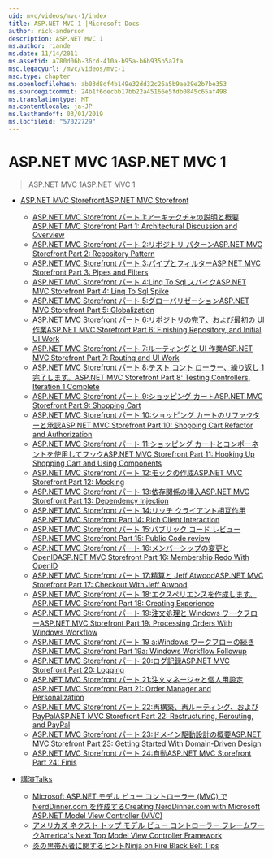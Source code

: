 ```yaml
---
uid: mvc/videos/mvc-1/index
title: ASP.NET MVC 1 |Microsoft Docs
author: rick-anderson
description: ASP.NET MVC 1
ms.author: riande
ms.date: 11/14/2011
ms.assetid: a780d06b-36cd-410a-b95a-b6b935b5a7fa
msc.legacyurl: /mvc/videos/mvc-1
msc.type: chapter
ms.openlocfilehash: ab03d8df4b149e32dd32c26a5b9ae29e2b7be353
ms.sourcegitcommit: 24b1f6decbb17bb22a45166e5fdb0845c65af498
ms.translationtype: MT
ms.contentlocale: ja-JP
ms.lasthandoff: 03/01/2019
ms.locfileid: "57022729"
---
```

<a name="aspnet-mvc-1"></a><span data-ttu-id="988af-103">ASP.NET MVC 1</span><span class="sxs-lookup"><span data-stu-id="988af-103">ASP.NET MVC 1</span></span>
====================
> <span data-ttu-id="988af-104">ASP.NET MVC 1</span><span class="sxs-lookup"><span data-stu-id="988af-104">ASP.NET MVC 1</span></span>


- [<span data-ttu-id="988af-105">ASP.NET MVC Storefront</span><span class="sxs-lookup"><span data-stu-id="988af-105">ASP.NET MVC Storefront</span></span>](aspnet-mvc-storefront/index.md)

    - [<span data-ttu-id="988af-106">ASP.NET MVC Storefront パート 1:アーキテクチャの説明と概要</span><span class="sxs-lookup"><span data-stu-id="988af-106">ASP.NET MVC Storefront Part 1: Architectural Discussion and Overview</span></span>](aspnet-mvc-storefront/aspnet-mvc-storefront-part-1-architectural-discussion-and-overview.md)
    - [<span data-ttu-id="988af-107">ASP.NET MVC Storefront パート 2:リポジトリ パターン</span><span class="sxs-lookup"><span data-stu-id="988af-107">ASP.NET MVC Storefront Part 2: Repository Pattern</span></span>](aspnet-mvc-storefront/aspnet-mvc-storefront-part-2-the-repository-pattern.md)
    - [<span data-ttu-id="988af-108">ASP.NET MVC Storefront パート 3:パイプとフィルター</span><span class="sxs-lookup"><span data-stu-id="988af-108">ASP.NET MVC Storefront Part 3: Pipes and Filters</span></span>](aspnet-mvc-storefront/aspnet-mvc-storefront-part-3-pipes-and-filters.md)
    - [<span data-ttu-id="988af-109">ASP.NET MVC Storefront パート 4:Linq To Sql スパイク</span><span class="sxs-lookup"><span data-stu-id="988af-109">ASP.NET MVC Storefront Part 4: Linq To Sql Spike</span></span>](aspnet-mvc-storefront/aspnet-mvc-storefront-part-4-linq-to-sql-spike.md)
    - [<span data-ttu-id="988af-110">ASP.NET MVC Storefront パート 5:グローバリゼーション</span><span class="sxs-lookup"><span data-stu-id="988af-110">ASP.NET MVC Storefront Part 5: Globalization</span></span>](aspnet-mvc-storefront/aspnet-mvc-storefront-part-5-globalization.md)
    - [<span data-ttu-id="988af-111">ASP.NET MVC Storefront パート 6:リポジトリの完了、および最初の UI 作業</span><span class="sxs-lookup"><span data-stu-id="988af-111">ASP.NET MVC Storefront Part 6: Finishing Repository, and Initial UI Work</span></span>](aspnet-mvc-storefront/aspnet-mvc-storefront-part-6-finishing-the-repository-and-initial-ui-work.md)
    - [<span data-ttu-id="988af-112">ASP.NET MVC Storefront パート 7:ルーティングと UI 作業</span><span class="sxs-lookup"><span data-stu-id="988af-112">ASP.NET MVC Storefront Part 7: Routing and UI Work</span></span>](aspnet-mvc-storefront/aspnet-mvc-storefront-part-7-routing-and-ui-work.md)
    - [<span data-ttu-id="988af-113">ASP.NET MVC Storefront パート 8:テスト コント ローラー、繰り返し 1 完了します。</span><span class="sxs-lookup"><span data-stu-id="988af-113">ASP.NET MVC Storefront Part 8: Testing Controllers, Iteration 1 Complete</span></span>](aspnet-mvc-storefront/aspnet-mvc-storefront-part-8-testing-controllers-iteration-1-complete.md)
    - [<span data-ttu-id="988af-114">ASP.NET MVC Storefront パート 9:ショッピング カート</span><span class="sxs-lookup"><span data-stu-id="988af-114">ASP.NET MVC Storefront Part 9: Shopping Cart</span></span>](aspnet-mvc-storefront/aspnet-mvc-storefront-part-9-the-shopping-cart.md)
    - [<span data-ttu-id="988af-115">ASP.NET MVC Storefront パート 10:ショッピング カートのリファクターと承認</span><span class="sxs-lookup"><span data-stu-id="988af-115">ASP.NET MVC Storefront Part 10: Shopping Cart Refactor and Authorization</span></span>](aspnet-mvc-storefront/aspnet-mvc-storefront-part-10-shopping-cart-refactor-and-authorization.md)
    - [<span data-ttu-id="988af-116">ASP.NET MVC Storefront パート 11:ショッピング カートとコンポーネントを使用してフック</span><span class="sxs-lookup"><span data-stu-id="988af-116">ASP.NET MVC Storefront Part 11: Hooking Up Shopping Cart and Using Components</span></span>](aspnet-mvc-storefront/aspnet-mvc-storefront-part-11-hooking-up-the-shopping-cart-and-using-components.md)
    - [<span data-ttu-id="988af-117">ASP.NET MVC Storefront パート 12:モックの作成</span><span class="sxs-lookup"><span data-stu-id="988af-117">ASP.NET MVC Storefront Part 12: Mocking</span></span>](aspnet-mvc-storefront/aspnet-mvc-storefront-part-12-mocking.md)
    - [<span data-ttu-id="988af-118">ASP.NET MVC Storefront パート 13:依存関係の挿入</span><span class="sxs-lookup"><span data-stu-id="988af-118">ASP.NET MVC Storefront Part 13: Dependency Injection</span></span>](aspnet-mvc-storefront/aspnet-mvc-storefront-part-13-dependency-injection.md)
    - [<span data-ttu-id="988af-119">ASP.NET MVC Storefront パート 14:リッチ クライアント相互作用</span><span class="sxs-lookup"><span data-stu-id="988af-119">ASP.NET MVC Storefront Part 14: Rich Client Interaction</span></span>](aspnet-mvc-storefront/aspnet-mvc-storefront-part-14-rich-client-interaction.md)
    - [<span data-ttu-id="988af-120">ASP.NET MVC Storefront パート 15:パブリック コード レビュー</span><span class="sxs-lookup"><span data-stu-id="988af-120">ASP.NET MVC Storefront Part 15: Public Code review</span></span>](aspnet-mvc-storefront/aspnet-mvc-storefront-part-15-public-code-review.md)
    - [<span data-ttu-id="988af-121">ASP.NET MVC Storefront パート 16:メンバーシップの変更と OpenID</span><span class="sxs-lookup"><span data-stu-id="988af-121">ASP.NET MVC Storefront Part 16: Membership Redo With OpenID</span></span>](aspnet-mvc-storefront/aspnet-mvc-storefront-part-16-membership-redo-with-openid.md)
    - [<span data-ttu-id="988af-122">ASP.NET MVC Storefront パート 17:精算と Jeff Atwood</span><span class="sxs-lookup"><span data-stu-id="988af-122">ASP.NET MVC Storefront Part 17: Checkout With Jeff Atwood</span></span>](aspnet-mvc-storefront/aspnet-mvc-storefront-part-17-checkout-with-jeff-atwood.md)
    - [<span data-ttu-id="988af-123">ASP.NET MVC Storefront パート 18:エクスペリエンスを作成します。</span><span class="sxs-lookup"><span data-stu-id="988af-123">ASP.NET MVC Storefront Part 18: Creating Experience</span></span>](aspnet-mvc-storefront/aspnet-mvc-storefront-part-18-creating-an-experience.md)
    - [<span data-ttu-id="988af-124">ASP.NET MVC Storefront パート 19:注文処理と Windows ワークフロー</span><span class="sxs-lookup"><span data-stu-id="988af-124">ASP.NET MVC Storefront Part 19: Processing Orders With Windows Workflow</span></span>](aspnet-mvc-storefront/aspnet-mvc-storefront-part-19-processing-orders-with-windows-workflow.md)
    - [<span data-ttu-id="988af-125">ASP.NET MVC Storefront パート 19 a:Windows ワークフローの続き</span><span class="sxs-lookup"><span data-stu-id="988af-125">ASP.NET MVC Storefront Part 19a: Windows Workflow Followup</span></span>](aspnet-mvc-storefront/aspnet-mvc-storefront-part-19a-windows-workflow-followup.md)
    - [<span data-ttu-id="988af-126">ASP.NET MVC Storefront パート 20:ログ記録</span><span class="sxs-lookup"><span data-stu-id="988af-126">ASP.NET MVC Storefront Part 20: Logging</span></span>](aspnet-mvc-storefront/aspnet-mvc-storefront-part-20-logging.md)
    - [<span data-ttu-id="988af-127">ASP.NET MVC Storefront パート 21:注文マネージャと個人用設定</span><span class="sxs-lookup"><span data-stu-id="988af-127">ASP.NET MVC Storefront Part 21: Order Manager and Personalization</span></span>](aspnet-mvc-storefront/aspnet-mvc-storefront-part-21-order-manager-and-personalization.md)
    - [<span data-ttu-id="988af-128">ASP.NET MVC Storefront パート 22:再構築、再ルーティング、および PayPal</span><span class="sxs-lookup"><span data-stu-id="988af-128">ASP.NET MVC Storefront Part 22: Restructuring, Rerouting, and PayPal</span></span>](aspnet-mvc-storefront/aspnet-mvc-storefront-part-22-restructuring-rerouting-and-paypal.md)
    - [<span data-ttu-id="988af-129">ASP.NET MVC Storefront パート 23:ドメイン駆動設計の概要</span><span class="sxs-lookup"><span data-stu-id="988af-129">ASP.NET MVC Storefront Part 23: Getting Started With Domain-Driven Design</span></span>](aspnet-mvc-storefront/aspnet-mvc-storefront-part-23-getting-started-with-domain-driven-design.md)
    - [<span data-ttu-id="988af-130">ASP.NET MVC Storefront パート 24:自動</span><span class="sxs-lookup"><span data-stu-id="988af-130">ASP.NET MVC Storefront Part 24: Finis</span></span>](aspnet-mvc-storefront/aspnet-mvc-storefront-part-24-finis.md)
- [<span data-ttu-id="988af-131">講演</span><span class="sxs-lookup"><span data-stu-id="988af-131">Talks</span></span>](conference-presentations/index.md)

    - [<span data-ttu-id="988af-132">Microsoft ASP.NET モデル ビュー コントローラー (MVC) で NerdDinner.com を作成する</span><span class="sxs-lookup"><span data-stu-id="988af-132">Creating NerdDinner.com with Microsoft ASP.NET Model View Controller (MVC)</span></span>](conference-presentations/creating-nerddinnercom-with-microsoft-aspnet-model-view-controller-mvc.md)
    - [<span data-ttu-id="988af-133">アメリカズ ネクスト トップ モデル ビュー コントローラー フレームワーク</span><span class="sxs-lookup"><span data-stu-id="988af-133">America's Next Top Model View Controller Framework</span></span>](conference-presentations/americas-next-top-model-view-controller-framework.md)
    - [<span data-ttu-id="988af-134">炎の黒帯忍者に関するヒント</span><span class="sxs-lookup"><span data-stu-id="988af-134">Ninja on Fire Black Belt Tips</span></span>](conference-presentations/ninja-on-fire-black-belt-tips.md)
